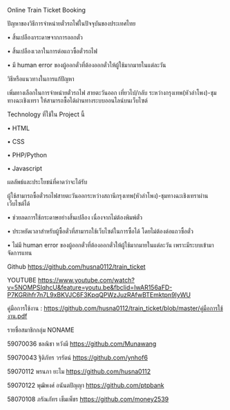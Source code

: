 Online Train Ticket Booking

ปัญหาของวิธีการจำหน่ายตั๋วรถไฟในปัจจุบันของประเทศไทย

•	สิ้นเปลืองกระดาษจากการออกตั๋ว

•	สิ้นเปลืองเวลาในการต่อแถวซื้อตั๋วรถไฟ

•	มี human error ของผู้ออกตั๋วที่ต้องออกตั๋วให้ผู้ใช้มากมายในแต่ละวัน

วิธีหรือแนวทางในการแก้ปัญหา

เพิ่มทางเลือกในการจำหน่ายตั๋วรถไฟ สายตะวันออก เที่ยวไป/กลับ ระหว่างกรุงเทพ(หัวลำโพง)-ชุมทางฉะเชิงเทรา ให้สามารถซื้อได้ผ่านทางระบบออนไลน์บนเว็บไซต์

Technology ที่ใช้ใน Project นี้

•	HTML

•	CSS

•	PHP/Python

•	Javascript

ผลลัพธ์และประโยชน์ที่คาดว่าจะได้รับ

ผู้ใช้สามารถซื้อตั๋วรถไฟสายตะวันออกระหว่างสถานีกรุงเทพ(หัวลำโพง)-ชุมทางฉะเชิงเทราผ่านเว็บไซต์ได้

•	ช่วยลดการใช้กระดาษอย่างสิ้นเปลือง เนื่องจากไม่ต้องพิมพ์ตั๋ว

•	ประหยัดเวลาสำหรับผู้ซื้อตั๋วที่สามารถใช้เว็บไซต์ในการซื้อได้ โดยไม่ต้องต่อแถวซื้อตั๋ว

•	ไม่มี human error ของผู้ออกตั๋วที่ต้องออกตั๋วให้ผู้ใช้มากมายในแต่ละวัน เพราะมีระบบเข้ามาจัดการแทน

Github  https://github.com/husna0112/train_ticket

YOUTUBE  https://www.youtube.com/watch?v=5NOMPSIqhcU&feature=youtu.be&fbclid=IwAR156aFD-P7KGRihfr7n7L9xBKVJC6F3KpqQPWzJuzRAfwBTEmktpn9IyWU

คู่มือการใช้งาน : https://github.com/husna0112/train_ticket/blob/master/คู่มือการใช้งาน.pdf

รายชื่อสมาชิกกลุ่ม NONAME

59070036	ชลณิชา หวังมี	https://github.com/Munawang

59070043	ฐิติภัทร วรรัตน์	https://github.com/ynhof6

59070112	พรนภา ยะไม	https://github.com/husna0112

59070122	พุฒิพงศ์ อนันตปัญญา	https://github.com/ptpbank

58070108	ภรัณภัทร เข็มเพ็ชร	https://github.com/money2539
